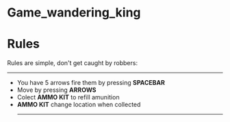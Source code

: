 # Game_wandering_king
# Rules
Rules are simple, don't get caught by robbers:<hr>
 - You have 5 arrows fire them by pressing **SPACEBAR**
 - Move by pressing **ARROWS**
 - Colect **AMMO KIT** to refill amunition
 - **AMMO KIT** change location when collected<hr>
